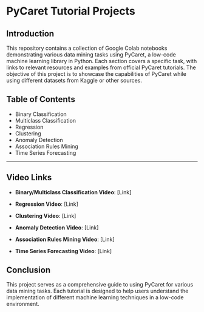 # PyCaret Tutorial Projects

## Introduction
This repository contains a collection of Google Colab notebooks demonstrating various data mining tasks using PyCaret, a low-code machine learning library in Python. Each section covers a specific task, with links to relevant resources and examples from official PyCaret tutorials. The objective of this project is to showcase the capabilities of PyCaret while using different datasets from Kaggle or other sources.

## Table of Contents
- Binary Classification
- Multiclass Classification
- Regression
- Clustering
- Anomaly Detection
- Association Rules Mining
- Time Series Forecasting

---


## Video Links
- **Binary/Multiclass Classification Video**: [Link]
  
- **Regression Video**: [Link]
  
- **Clustering Video**: [Link]
  
- **Anomaly Detection Video**: [Link]
  
- **Association Rules Mining Video**: [Link]
  
- **Time Series Forecasting Video**: [Link]

## Conclusion
This project serves as a comprehensive guide to using PyCaret for various data mining tasks. Each tutorial is designed to help users understand the implementation of different machine learning techniques in a low-code environment. 
